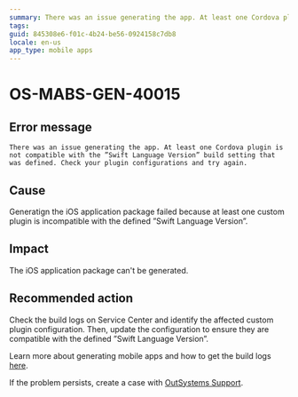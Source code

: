 ```yaml
---
summary: There was an issue generating the app. At least one Cordova plugin is not compatible with the ”Swift Language Version” build setting that was defined. Check your plugin configurations and try again.
tags:
guid: 845308e6-f01c-4b24-be56-0924158c7db8
locale: en-us
app_type: mobile apps
---
```


# OS-MABS-GEN-40015

## Error message

`There was an issue generating the app. At least one Cordova plugin is not compatible with the ”Swift Language Version” build setting that was defined. Check your plugin configurations and try again.`

## Cause

Generatign the iOS application package failed because at least one custom plugin is incompatible with the defined ”Swift Language Version”.

## Impact

The iOS application package can't be generated.

## Recommended action

Check the build logs on Service Center and identify the affected custom plugin configuration. Then, update the configuration to ensure they are compatible with the defined ”Swift Language Version”.

Learn more about generating mobile apps and how to get the build logs [here](https://success.outsystems.com/Documentation/11/Delivering_Mobile_Apps/Generate_and_Distribute_Your_Mobile_App#download-mobile-app-build-logs).

If the problem persists, create a case with [OutSystems Support](https://success.outsystems.com/Support).
